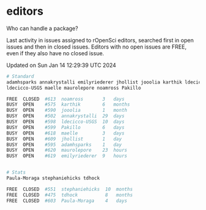# editors

Who can handle a package?

Last activity in issues assigned to rOpenSci editors, searched first in open
issues and then in closed issues. Editors with no open issues are FREE, even if
they also have no closed issue.


Updated on Sun Jan 14 12:29:39 UTC 2024

```bash
# Standard
adamhsparks annakrystalli emilyriederer jhollist jooolia karthik ldecicco
ldecicco-USGS maelle maurolepore noamross Pakillo

FREE  CLOSED  #613  noamross       3   days
BUSY  OPEN    #575  karthik        6   months
BUSY  OPEN    #590  jooolia        1   month
BUSY  OPEN    #502  annakrystalli  29  days
BUSY  OPEN    #598  ldecicco-USGS  10  days
BUSY  OPEN    #599  Pakillo        6   days
BUSY  OPEN    #618  maelle         3   days
BUSY  OPEN    #609  jhollist       1   day
BUSY  OPEN    #595  adamhsparks    1   day
BUSY  OPEN    #620  maurolepore    23  hours
BUSY  OPEN    #619  emilyriederer  9   hours


# Stats
Paula-Moraga stephaniehicks tdhock

FREE  CLOSED  #551  stephaniehicks  10  months
FREE  CLOSED  #475  tdhock          8   months
FREE  CLOSED  #603  Paula-Moraga    4   days
```
